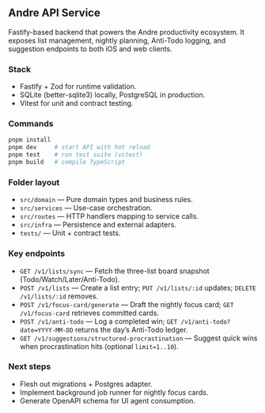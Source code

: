 ## Andre API Service

Fastify-based backend that powers the Andre productivity ecosystem. It exposes list management, nightly planning, Anti-Todo logging, and suggestion endpoints to both iOS and web clients.

### Stack
- Fastify + Zod for runtime validation.
- SQLite (better-sqlite3) locally, PostgreSQL in production.
- Vitest for unit and contract testing.

### Commands
```bash
pnpm install
pnpm dev     # start API with hot reload
pnpm test    # run test suite (vitest)
pnpm build   # compile TypeScript
```

### Folder layout
- `src/domain` — Pure domain types and business rules.
- `src/services` — Use-case orchestration.
- `src/routes` — HTTP handlers mapping to service calls.
- `src/infra` — Persistence and external adapters.
- `tests/` — Unit + contract tests.

### Key endpoints
- `GET /v1/lists/sync` — Fetch the three-list board snapshot (Todo/Watch/Later/Anti-Todo).
- `POST /v1/lists` — Create a list entry; `PUT /v1/lists/:id` updates; `DELETE /v1/lists/:id` removes.
- `POST /v1/focus-card/generate` — Draft the nightly focus card; `GET /v1/focus-card` retrieves committed cards.
- `POST /v1/anti-todo` — Log a completed win; `GET /v1/anti-todo?date=YYYY-MM-DD` returns the day’s Anti-Todo ledger.
- `GET /v1/suggestions/structured-procrastination` — Suggest quick wins when procrastination hits (optional `limit=1..10`).

### Next steps
- Flesh out migrations + Postgres adapter.
- Implement background job runner for nightly focus cards.
- Generate OpenAPI schema for UI agent consumption.
